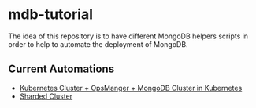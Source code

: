 # mdb-tutorial

The idea of this repository is to have different MongoDB helpers scripts in order to help to automate the deployment of MongoDB.

## Current Automations

* [Kubernetes Cluster + OpsManger + MongoDB Cluster in Kubernetes](/k8s/)
* [Sharded Cluster](/sharding/)